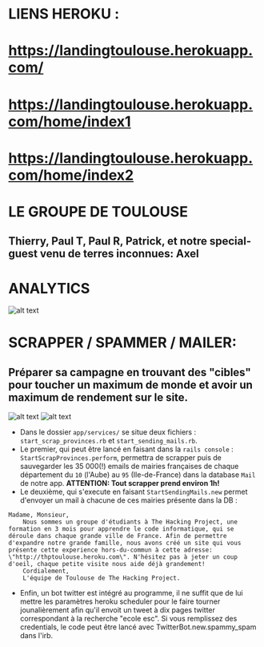# LIENS HEROKU : 
# https://landingtoulouse.herokuapp.com/
# https://landingtoulouse.herokuapp.com/home/index1
# https://landingtoulouse.herokuapp.com/home/index2

# LE GROUPE DE TOULOUSE
## **Thierry**, **Paul T**, **Paul R**, **Patrick**, et notre special-guest venu de terres inconnues: **Axel**

# ANALYTICS

![alt text](https://image.ibb.co/deNDZf/Capture-d-e-cran-2018-11-15-a-17-56-24.png)

# SCRAPPER / SPAMMER / MAILER: 
## Préparer sa campagne en trouvant des "cibles" pour toucher un maximum de monde et avoir un maximum de rendement sur le site.

![alt text](https://image.ibb.co/dnTO0L/Capture-d-e-cran-2018-11-15-a-02-57-02.png)
![alt text](https://image.ibb.co/dDiHS0/Capture-d-e-cran-2018-11-15-a-18-09-35.png)

* Dans le dossier `app/services/` se situe deux fichiers : `start_scrap_provinces.rb` et `start_sending_mails.rb`.
* Le premier, qui peut être lancé en faisant dans la `rails console` : `StartScrapProvinces.perform`, permettra de scrapper puis de sauvegarder les 35 000(!) emails de mairies françaises de chaque département du `10` (l'Aube) au `95` (Ile-de-France) dans la database `Mail` de notre app. **ATTENTION: Tout scrapper prend environ 1h!**
* Le deuxième, qui s'execute en faisant `StartSendingMails.new` permet d'envoyer un mail à chacune de ces mairies présente dans la DB :
``` 
Madame, Monsieur, 
    Nous sommes un groupe d'étudiants à The Hacking Project, une formation en 3 mois pour apprendre le code informatique, qui se déroule dans chaque grande ville de France. Afin de permettre d'expandre notre grande famille, nous avons créé un site qui vous présente cette experience hors-du-commun à cette adresse: \"http://thptoulouse.heroku.com\". N'hésitez pas à jeter un coup d'oeil, chaque petite visite nous aide déjà grandement!
    Cordialement, 
    L'équipe de Toulouse de The Hacking Project. 
```
* Enfin, un bot twitter est intégré au programme, il ne suffit que de lui mettre les paramètres heroku scheduler pour le faire tourner jounalièrement afin qu'il envoit un tweet à dix pages twitter correspondant à la recherche "ecole esc". Si vous remplissez des credentials, le code peut être lancé avec TwitterBot.new.spammy_spam dans l'irb.
